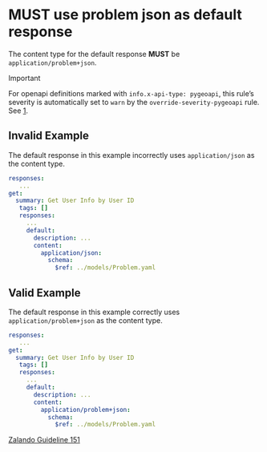 # **MUST** use problem json as default response

The content type for the default response **MUST** be `application/problem+json`.

> [!IMPORTANT]
> For openapi definitions marked with `info.x-api-type: pygeoapi`, this rule’s severity is automatically set to `warn` by the `override-severity-pygeoapi` rule. See [1].

## Invalid Example

The default response in this example incorrectly uses `application/json` as the content type.

```yaml
responses:
   ...
get:
  summary: Get User Info by User ID
   tags: []
   responses:
     ...
     default:
       description: ...
       content:
         application/json:
           schema:
             $ref: ../models/Problem.yaml
```

## Valid Example

The default response in this example correctly uses `application/problem+json` as the content type.

```yaml
responses:
   ...
get:
  summary: Get User Info by User ID
   tags: []
   responses:
     ...
     default:
       description: ...
       content:
         application/problem+json:
           schema:
             $ref: ../models/Problem.yaml
```

[Zalando Guideline 151][2]

[1]: ../index.md#pygeoapi-severity-overrides
[2]: https://opensource.zalando.com/restful-api-guidelines/#151

